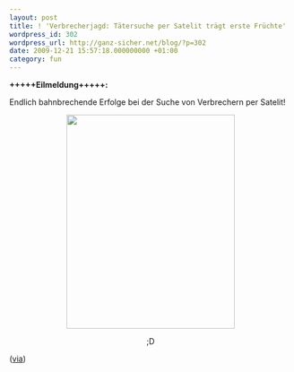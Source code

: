 ```yaml
---
layout: post
title: ! 'Verbrecherjagd: Tätersuche per Satelit trägt erste Früchte'
wordpress_id: 302
wordpress_url: http://ganz-sicher.net/blog/?p=302
date: 2009-12-21 15:57:18.000000000 +01:00
category: fun
---
```

<strong>+++++Eilmeldung+++++:</strong>

Endlich bahnbrechende Erfolge bei der Suche von Verbrechern per Satelit!
<p style="text-align: center;"><a class="borderimg" href="http://nedroidcomics.livejournal.com/265654.html"><img class="aligncenter size-full wp-image-304" title="Comic demonstriert jüngste Erfolge bei Verbrecherjadt" src="{{site.baseurl}}/wp-content/uploads/2009-12-18-crimelab.gif" alt="" width="300" height="382" /></a></p>
<p style="text-align: center;">;D</p>
(<a href="http://nedroidcomics.livejournal.com/265654.html">via</a>)

